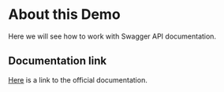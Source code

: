 # About this Demo

Here we will see how to work with Swagger API documentation.

## Documentation link

[Here](https://docs.nestjs.com/openapi/types-and-parameters) is a link to the official documentation.
